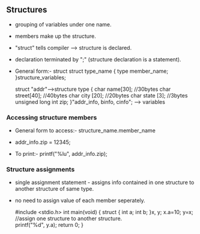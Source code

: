 ## Structures
* grouping of variables under one name.
* members make up the structure.
* "struct" tells compiler --> structure is declared.
* declaration terminated by ";" (structure declaration is a statement).

* General form:-
	struct struct type_name
	{
		type member_name;
	}structure_variables;

	
	struct "addr"-->structure type
	{
		char name[30];      //30bytes
		char street[40];   //40bytes
		char city [20];   //20bytes
		char state [3];  //3bytes
		unsigned long int zip;
	}"addr_info, binfo, cinfo"; --> variables
	
	


### Accessing structure members
* General form to access:-
	structure_name.member_name
	
* addr_info.zip = 12345;

* To print:-
	printf("%lu", addr_info.zip);
	
### Structure assignments
* single assignment statement - assigns info contained in one structure to another structure of same type.
* no need to assign value of each member seperately.

 	#include <stdio.h>
	int main(void)
	{
		struct
		{
			int a;
			int b;
		}x, y;
		x.a=10;
		y=x;		//assign one structure to another structure.   
		printf("%d", y.a);
		return 0;
	}
	

	
	
	
	
	
	
	
	
	
	
	
	
	
	
	
	
	
	
	
	
	
	
	
	
	
	
	
	
	
	
	
	
	
	
	
	
	
	
	
	
	
	
	
	
	
	
	
	
